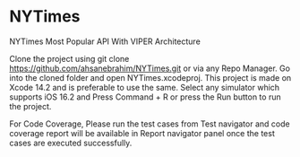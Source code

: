 # NYTimes
NYTimes Most Popular API With VIPER Architecture

Clone the project using git clone https://github.com/ahsanebrahim/NYTimes.git or via any Repo Manager.
Go into the cloned folder and open NYTimes.xcodeproj.
This project is made on Xcode 14.2 and is preferable to use the same.
Select any simulator which supports iOS 16.2 and Press Command + R or press the Run button to run the project.


For Code Coverage, Please run the test cases from Test navigator and code coverage report will be available in Report navigator panel once the test cases are executed successfully.
